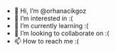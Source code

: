 - 👋 Hi, I’m @orhanacikgoz
- 👀 I’m interested in :(
- 🌱 I’m currently learning :(
- 💞️ I’m looking to collaborate on :(
- 📫 How to reach me :(
<!---
orhanacikgoz/orhanacikgoz is a ✨ special ✨ repository because its `README.md` (this file) appears on your GitHub profile.
You can click the Preview link to take a look at your changes.
--->
